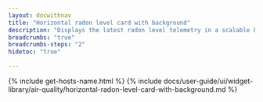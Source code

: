 ```yaml
---
layout: docwithnav
title: "Horizontal radon level card with background"
description: "Displays the latest radon level telemetry in a scalable horizontal layout with the background image."
breadcrumbs: "true"
breadcrumbs-steps: "2"
hidetoc: "true"

---
```

{% include get-hosts-name.html %}
{% include docs/user-guide/ui/widget-library/air-quality/horizontal-radon-level-card-with-background.md %}
